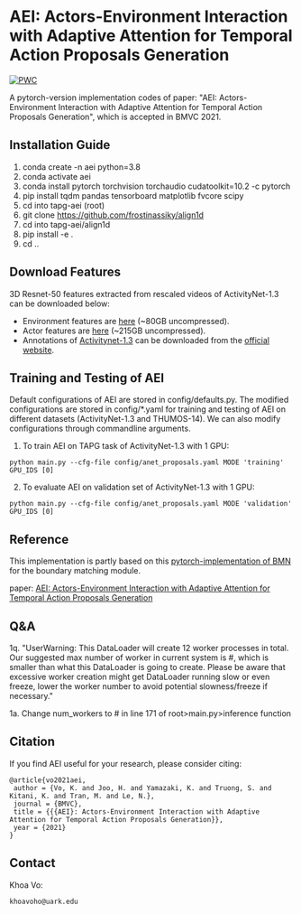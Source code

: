 # AEI: Actors-Environment Interaction with Adaptive Attention for Temporal Action Proposals Generation

[![PWC](https://img.shields.io/endpoint.svg?url=https://paperswithcode.com/badge/aei-actors-environment-interaction-with/temporal-action-proposal-generation-on)](https://paperswithcode.com/sota/temporal-action-proposal-generation-on?p=aei-actors-environment-interaction-with)

A pytorch-version implementation codes of paper:
 "AEI: Actors-Environment Interaction with Adaptive Attention for Temporal Action Proposals Generation",
  which is accepted in BMVC 2021.

## Installation Guide

1. conda create -n aei python=3.8
2. conda activate aei
3. conda install pytorch torchvision torchaudio cudatoolkit=10.2 -c pytorch
4. pip install tqdm pandas tensorboard matplotlib fvcore scipy
5. cd into tapg-aei (root)
6. git clone https://github.com/frostinassiky/align1d
7. cd into tapg-aei/align1d
8. pip install -e .
9. cd ..

## Download Features
3D Resnet-50 features extracted from rescaled videos of ActivityNet-1.3 can be downloaded below:
* Environment features are [here](https://drive.google.com/file/d/1hPhcQ7EzyCh0A3SyZfgZScFVFZMEvVhe/view?usp=sharing) (~80GB uncompressed).
* Actor features are [here](https://drive.google.com/file/d/1lOQG1FgDseRKDs3RNgpKd000OOZiag1s/view?usp=sharing) (~215GB uncompressed).
* Annotations of [Activitynet-1.3](http://ec2-52-25-205-214.us-west-2.compute.amazonaws.com/files/activity_net.v1-3.min.json) can be downloaded from the [official website](http://activity-net.org/download.html).

## Training and Testing  of AEI
Default configurations of AEI are stored in config/defaults.py.
The modified configurations are stored in config/*.yaml for training and testing of AEI on different datasets (ActivityNet-1.3 and THUMOS-14).
We can also modify configurations through commandline arguments.

1. To train AEI on TAPG task of ActivityNet-1.3 with 1 GPU:
```
python main.py --cfg-file config/anet_proposals.yaml MODE 'training' GPU_IDS [0]
```

2. To evaluate AEI on validation set of ActivityNet-1.3 with 1 GPU:
```
python main.py --cfg-file config/anet_proposals.yaml MODE 'validation' GPU_IDS [0]
```

## Reference

This implementation is partly based on this [pytorch-implementation of BMN](https://github.com/JJBOY/BMN-Boundary-Matching-Network.git) for the boundary matching module.

paper: [AEI: Actors-Environment Interaction with Adaptive Attention for Temporal Action Proposals Generation](https://arxiv.org/abs/2110.11474)


## Q&A
1q. "UserWarning: This DataLoader will create 12 worker processes in total. Our suggested max number of worker in current system is #, which is smaller than what this DataLoader is going to create. Please be aware that excessive worker creation might get DataLoader running slow or even freeze, lower the worker number to avoid potential slowness/freeze if necessary."

1a. Change num_workers to # in line 171 of root>main.py>inference function

## Citation
If you find AEI useful for your research, please consider citing:
```
@article{vo2021aei,
 author = {Vo, K. and Joo, H. and Yamazaki, K. and Truong, S. and Kitani, K. and Tran, M. and Le, N.},
 journal = {BMVC},
 title = {{{AEI}: Actors-Environment Interaction with Adaptive Attention for Temporal Action Proposals Generation}},
 year = {2021}
}
```


## Contact
Khoa Vo:
```
khoavoho@uark.edu
```

